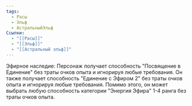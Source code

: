 ```yaml
---
tags:
  - Расы
  - Эльф
  - АстральныйЭльф
Ссылки:
  - "[[Расы]]"
  - "[[Эльф]]"
  - "[[Астральный эльф]]"
---
```

Эфирное наследие:
Персонаж получает способность "Посвящение в Единение" без траты очков опыта и игнорируя любые требования. Он также получает способность "Единение с Эфиром 2" без траты очков опыта и игнорируя любые требования. Помимо этого, он может выбрать любую способность категории "Энергия Эфира" 1-4 ранга без траты очков опыта. 







